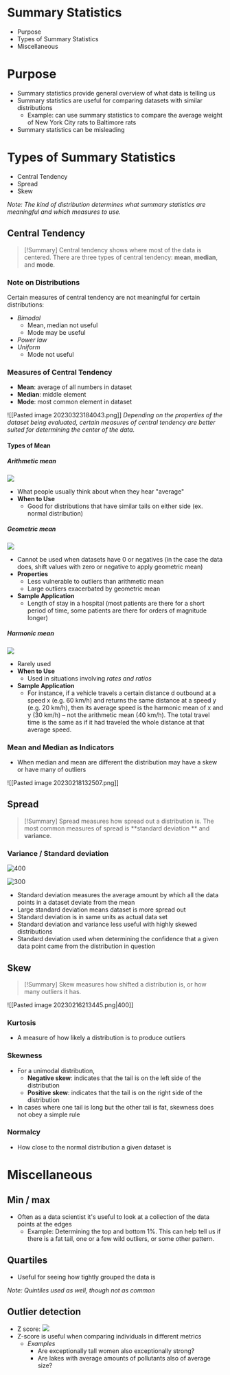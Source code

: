 # Summary Statistics
- Purpose
- Types of Summary Statistics
- Miscellaneous

# Purpose
-  Summary statistics provide general overview of what data is telling us
- Summary statistics are useful for comparing datasets with similar distributions 
	- Example: can use summary statistics to compare the average weight of New York City rats to Baltimore rats
- Summary statistics can be misleading 

# Types of Summary Statistics
- Central Tendency 
-   Spread 
-   Skew 

*Note: The kind of distribution determines what summary statistics are meaningful and which measures to use.*

## Central Tendency
> [!Summary]
> Central tendency shows where most of the data is centered. There are three types of central tendency: **mean**, **median**, and **mode**.

### Note on Distributions
Certain measures of central tendency are not meaningful for certain distributions:
- *Bimodal* 
	- Mean, median not useful
	- Mode may be useful 
- *Power law*
- *Uniform*
	- Mode not useful

### Measures of Central Tendency
- **Mean**: average of all numbers in dataset
- **Median**: middle element
- **Mode**: most common element in dataset

![[Pasted image 20230323184043.png]]
*Depending on the properties of the dataset being evaluated, certain measures of central tendency are better suited for determining the center of the data.*

#### Types of Mean
##### Arithmetic mean  
![](https://lh4.googleusercontent.com/-y1-iFxaN2NFM1l9_42rCay0D-y_sHQjJCpawOqAps8nxo5x4RwBvGnaTYUfz0cJE5RYeUNyIfsZWDZNiIBXY_MQGLA_wvJ8zHgTc9EDS-vJxQsqPBcCzmvhIC83IACOfyt3nCfzq9U9RP47H_mKiI0)
- What people usually think about when they hear "average"
- **When to Use**
	- Good for distributions that have similar tails on either side (ex. normal distribution)

##### Geometric mean 
![](https://lh3.googleusercontent.com/QUrnjipWYBf4vZS-sXdqN5fSim_RksyN51Vl_HmKQ4xP0N7HdkYows23OqR_gTAEAjQ9sgqQZFD-ZIU9mELr3rlB9IyGXVp5cvcKYinLlH-PikgksH5ykb0Z8uCpFN-SeiGumsoku1KnSycLrKVZYk8)
- Cannot be used when datasets have 0 or negatives (in the case the data does, shift values with zero or negative to apply geometric mean)
- **Properties**
	- Less vulnerable to outliers than arithmetic mean
	- Large outliers exacerbated by geometric mean
- **Sample Application**
	- Length of stay in a hospital (most patients are there for a short period of time, some patients are there for orders of magnitude longer)

##### Harmonic mean 
![](https://lh6.googleusercontent.com/DS150_wrWtVi5oYtG5YYP-_P1nFKiDnctJV4k1H6biTvM99Ss3GcMTLyrVjfq4SzhNa0jCWZrTIOML4K1zpDBVJ3r8YTnt-1ee_TqVpN71jBNBze-jwjBS4msPH2Vi15nNw8_MuuPpBgBdnKXJbzXHw)
- Rarely used
- **When to Use**
	- Used in situations involving *rates and ratios*
- **Sample Application**
	- For instance, if a vehicle travels a certain distance d outbound at a speed x (e.g. 60 km/h) and returns the same distance at a speed y (e.g. 20 km/h), then its average speed is the harmonic mean of x and y (30 km/h) – not the arithmetic mean (40 km/h). The total travel time is the same as if it had traveled the whole distance at that average speed. 

### Mean and Median as Indicators
- When median and mean are different the distribution may have a skew or have many of outliers 

![[Pasted image 20230218132507.png]]

## Spread
> [!Summary]
> Spread measures how spread out a distribution is. The most common measures of spread is **standard deviation ** and **variance**. 

### Variance / Standard deviation
![400](https://lh3.googleusercontent.com/BClm4oMCc8MtT_RyPIDv9qt1G1enquwixE__5omgESt666WXqsbpQdT_k5VWyHu_g44PV6mSe8ag-h4jMeDDoAy8v1iAoJ10flhWUTCvWion2rfIMO_psnulrXTMUhMLT80uqynKouGxr2_dnovE_5E)

![300](https://lh4.googleusercontent.com/tE9r-9wskvgq8zue3FCDYozbvGPyciBxMf58hEVqvncUAa0Q4C8KAM5CoLP-h0FnLtF998gPUPrfO9HYA-4jmOpUVFaTSAGRLw_OVN17PnqgCHt9tvtERrIbg0ywKpKyTp2-3vgSME9JFCoK-SjVpSs)

- Standard deviation measures the average amount by which all the data points in a dataset deviate from the mean
- Large standard deviation means dataset is more spread out
- Standard deviation is in same units as actual data set
- Standard deviation and variance less useful with highly skewed distributions
- Standard deviation used when determining the confidence that a given data point came from the distribution in question

## Skew
> [!Summary]
 Skew measures how shifted a distribution is, or how many outliers it has.

![[Pasted image 20230216213445.png|400]]

### Kurtosis
- A measure of how likely a distribution is to produce outliers

### Skewness
- For a unimodal distribution,
	- **Negative skew**: indicates that the tail is on the left side of the distribution
	- **Positive skew**: indicates that the tail is on the right side of the distribution
- In cases where one tail is long but the other tail is fat, skewness does not obey a simple rule

### Normalcy
- How close to the normal distribution a given dataset is

# Miscellaneous
## Min / max
- Often as a data scientist it's useful to look at a collection of the data points at the edges 
	- Example: Determining the top and bottom 1%. This can help tell us if there is a fat tail, one or a few wild outliers, or some other pattern.

## Quartiles
-   Useful for seeing how tightly grouped the data is

*Note: Quintiles used as well, though not as common*

## Outlier detection
-   Z score:
![](https://lh4.googleusercontent.com/p0WDFz7BXV7mybrZCOTi8-gvoUwmrXvnM99Ie1MdjSerCe1GEBvmjZR9b24RuIJHBOzI5HpltU0-sPeKg0WscqlPoqb_gK0OV38sfAfBAmgfdRDRg4RXPjy9fg9H3snbFXYrBmLEHQim7b-NOxn3nnY)
-   Z-score is useful when comparing individuals in different metrics 
	- *Examples*
		- Are exceptionally tall women also exceptionally strong? 
		- Are lakes with average amounts of pollutants also of average size?
